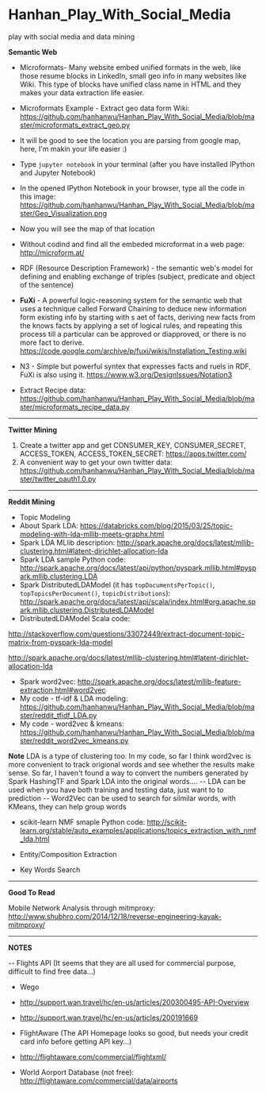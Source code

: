 # Hanhan_Play_With_Social_Media
play with social media and data mining


<b>Semantic Web</b>

* Microformats- Many website embed unified formats in the web, like those resume blocks in LinkedIn, small geo info in many websites like Wiki. This type of blocks have unified class name in HTML and they makes your data extraction life easier.
* Microformats Example - Extract geo data form Wiki: https://github.com/hanhanwu/Hanhan_Play_With_Social_Media/blob/master/microformats_extract_geo.py
* It will be good to see the location you are parsing from google map, here, I'm makin your life easier :)
 * Type `jupyter notebook` in your terminal (after you have installed IPython and Jupyter Notebook)
 * In the opened IPython Notebook in your browser, type all the code in this image: https://github.com/hanhanwu/Hanhan_Play_With_Social_Media/blob/master/Geo_Visualization.png
 * Now you will see the map of that location
* Without codind and find all the embeded microformat in a web page: http://microform.at/

* RDF (Resource Description Framework) - the semantic web's model for defining and enabling exchange of triples (subject, predicate and object of the sentence) 
* <b>FuXi</b> - A powerful logic-reasoning system for the semantic web that uses a technique called Forward Chaining to deduce new information form existing info by starting with s aet of facts, deriving new facts from the knows facts by applying a set of logical rules, and repeating this process till a particular can be approved or diapproved, or there is no more fact to derive.  https://code.google.com/archive/p/fuxi/wikis/Installation_Testing.wiki
* N3 - Simple but powerful syntex that expresses facts and ruels in RDF, FuXi is also using it. https://www.w3.org/DesignIssues/Notation3


* Extract Recipe data: https://github.com/hanhanwu/Hanhan_Play_With_Social_Media/blob/master/microformats_recipe_data.py


*********************************************

<b>Twitter Mining</b>

1. Create a twitter app and get CONSUMER_KEY, CONSUMER_SECRET, ACCESS_TOKEN, ACCESS_TOKEN_SECRET: https://apps.twitter.com/
2. A convenient way to get your own twitter data: https://github.com/hanhanwu/Hanhan_Play_With_Social_Media/blob/master/twitter_oauth1.0.py


*********************************************

<b>Reddit Mining</b>

* Topic Modeling
 * About Spark LDA: https://databricks.com/blog/2015/03/25/topic-modeling-with-lda-mllib-meets-graphx.html
 * Spark LDA MLlib description: http://spark.apache.org/docs/latest/mllib-clustering.html#latent-dirichlet-allocation-lda
 * Spark LDA sample Python code: http://spark.apache.org/docs/latest/api/python/pyspark.mllib.html#pyspark.mllib.clustering.LDA
 * Spark DistributedLDAModel (it has `topDocumentsPerTopic()`, `topTopicsPerDocument()`, `topicDistributions`): http://spark.apache.org/docs/latest/api/scala/index.html#org.apache.spark.mllib.clustering.DistributedLDAModel
 * DistributedLDAModel Scala code:
 
 http://stackoverflow.com/questions/33072449/extract-document-topic-matrix-from-pyspark-lda-model

 http://spark.apache.org/docs/latest/mllib-clustering.html#latent-dirichlet-allocation-lda
 
 * Spark word2vec: http://spark.apache.org/docs/latest/mllib-feature-extraction.html#word2vec
 * My code - tf-idf & LDA modeling: https://github.com/hanhanwu/Hanhan_Play_With_Social_Media/blob/master/reddit_tfidf_LDA.py
 * My code - word2vec & kmeans: https://github.com/hanhanwu/Hanhan_Play_With_Social_Media/blob/master/reddit_word2vec_kmeans.py
 
<b>Note</b> LDA is a type of clustering too. In my code, so far I think word2vec is more convenient to track origional words and see whether the results make sense. So far, I haven't found a way to convert the numbers generated by Spark HashingTF and Spark LDA into the original words....
-- LDA can be used when you have both training and testing data, just want to to prediction
-- Word2Vec can be used to search for silmilar words, with KMeans, they can help group words

 * scikit-learn NMF smaple Python code: http://scikit-learn.org/stable/auto_examples/applications/topics_extraction_with_nmf_lda.html
 
* Entity/Composition Extraction


* Key Words Search

*********************************************

<b>Good To Read</b>

Mobile Network Analysis through mitmproxy: http://www.shubhro.com/2014/12/18/reverse-engineering-kayak-mitmproxy/


*********************************************

<b>NOTES</b>

-- Flights API   (It seems that they are all used for commercial purpose, difficult to find free data...)

* Wego
 * http://support.wan.travel/hc/en-us/articles/200300495-API-Overview
 * http://support.wan.travel/hc/en-us/articles/200191669

* FlightAware  (The API Homepage looks so good, but needs your credit card info before getting API key...)
 * http://flightaware.com/commercial/flightxml/
 * World Aorport Database (not free): http://flightaware.com/commercial/data/airports
